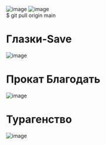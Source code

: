 ![image](https://user-images.githubusercontent.com/39220694/194047729-b2ec4830-3c98-4617-b4c1-d3c04663b385.png)
![image](https://user-images.githubusercontent.com/39220694/194047745-2813a7e9-5979-46d0-a9b6-dd1f16e8c66c.png) <br>
$ git pull origin main

# Глазки-Save
![image](https://user-images.githubusercontent.com/39220694/194815984-b9a51734-e877-4734-ae95-83e421ae8580.png)

# Прокат Благодать
![image](https://user-images.githubusercontent.com/39220694/197711728-fb47b826-6752-4eed-8ddb-6eb7a207fbeb.png)

# Турагенство
![image](https://user-images.githubusercontent.com/39220694/197711912-f56a1115-5c1c-4bd0-99a9-fc7b06725abf.png)
